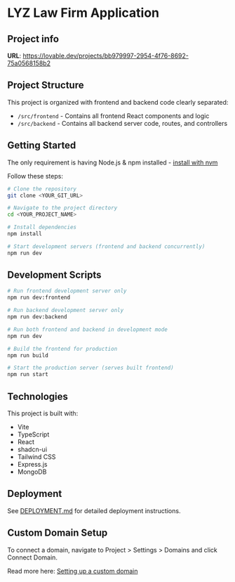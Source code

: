 
# LYZ Law Firm Application

## Project info

**URL**: https://lovable.dev/projects/bb979997-2954-4f76-8692-75a0568158b2

## Project Structure

This project is organized with frontend and backend code clearly separated:

- `/src/frontend` - Contains all frontend React components and logic
- `/src/backend` - Contains all backend server code, routes, and controllers

## Getting Started

The only requirement is having Node.js & npm installed - [install with nvm](https://github.com/nvm-sh/nvm#installing-and-updating)

Follow these steps:

```sh
# Clone the repository
git clone <YOUR_GIT_URL>

# Navigate to the project directory
cd <YOUR_PROJECT_NAME>

# Install dependencies
npm install

# Start development servers (frontend and backend concurrently)
npm run dev
```

## Development Scripts

```sh
# Run frontend development server only
npm run dev:frontend

# Run backend development server only
npm run dev:backend

# Run both frontend and backend in development mode
npm run dev

# Build the frontend for production
npm run build

# Start the production server (serves built frontend)
npm run start
```

## Technologies

This project is built with:

- Vite
- TypeScript
- React
- shadcn-ui
- Tailwind CSS
- Express.js
- MongoDB

## Deployment

See [DEPLOYMENT.md](./DEPLOYMENT.md) for detailed deployment instructions.

## Custom Domain Setup

To connect a domain, navigate to Project > Settings > Domains and click Connect Domain.

Read more here: [Setting up a custom domain](https://docs.lovable.dev/tips-tricks/custom-domain#step-by-step-guide)
